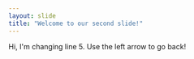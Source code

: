 ```yaml
---
layout: slide
title: "Welcome to our second slide!"
---
```

Hi, I'm changing line 5.
Use the left arrow to go back!
